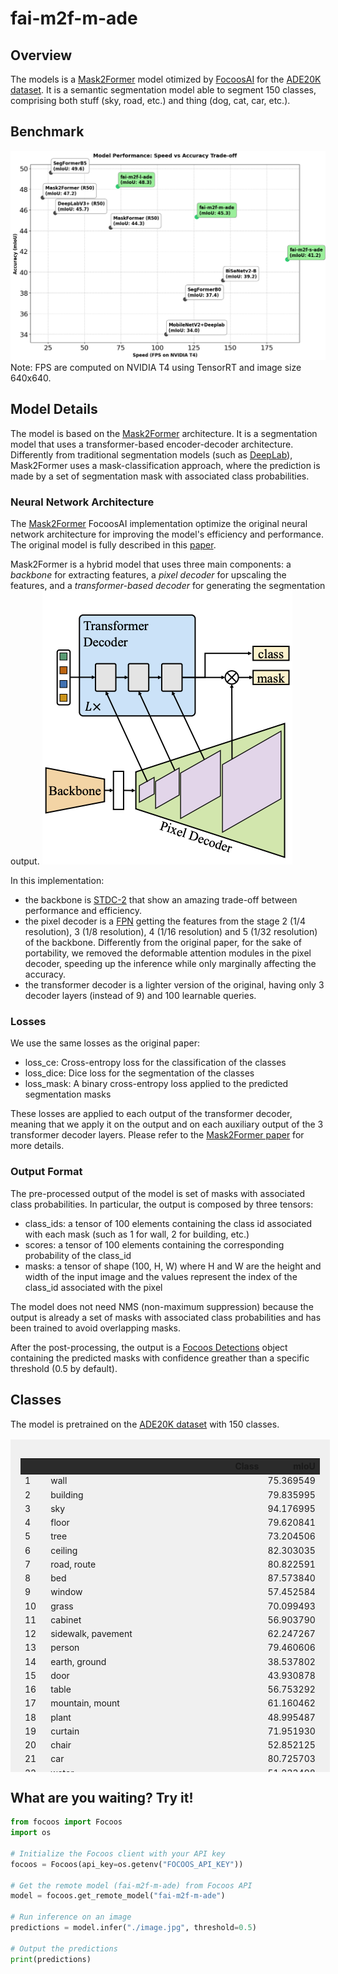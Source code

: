 # fai-m2f-m-ade

## Overview
The models is a [Mask2Former](https://github.com/facebookresearch/Mask2Former) model otimized by [FocoosAI](https://focoos.ai) for the [ADE20K dataset](https://groups.csail.mit.edu/vision/datasets/ADE20K/). It is a semantic segmentation model able to segment 150 classes, comprising both stuff (sky, road, etc.) and thing (dog, cat, car, etc.).


## Benchmark
![Benchmark Comparison](./fai-ade.png)
Note: FPS are computed on NVIDIA T4 using TensorRT and image size 640x640.

## Model Details
The model is based on the [Mask2Former](https://github.com/facebookresearch/Mask2Former) architecture. It is a segmentation model that uses a transformer-based encoder-decoder architecture.
Differently from traditional segmentation models (such as [DeepLab](https://arxiv.org/abs/1802.02611)), Mask2Former uses a mask-classification approach, where the prediction is made by a set of segmentation mask with associated class probabilities.

### Neural Network Architecture
The [Mask2Former](https://arxiv.org/abs/2112.01527) FocoosAI implementation optimize the original neural network architecture for improving the model's efficiency and performance. The original model is fully described in this [paper](https://arxiv.org/abs/2112.01527).

Mask2Former is a hybrid model that uses three main components: a *backbone* for extracting features, a *pixel decoder* for upscaling the features, and a *transformer-based decoder* for generating the segmentation output.
![alt text](./mask2former.png)

In this implementation:

- the backbone is [STDC-2](https://github.com/MichaelFan01/STDC-Seg) that show an amazing trade-off between performance and efficiency.
- the pixel decoder is a [FPN](https://arxiv.org/abs/1612.03144) getting the features from the stage 2 (1/4 resolution), 3 (1/8 resolution), 4 (1/16 resolution) and 5 (1/32 resolution) of the backbone. Differently from the original paper, for the sake of portability, we removed the deformable attention modules in the pixel decoder, speeding up the inference while only marginally affecting the accuracy.
- the transformer decoder is a lighter version of the original, having only 3 decoder layers (instead of 9) and 100 learnable queries.

### Losses
We use the same losses as the original paper:

- loss_ce: Cross-entropy loss for the classification of the classes
- loss_dice: Dice loss for the segmentation of the classes
- loss_mask: A binary cross-entropy loss applied to the predicted segmentation masks

These losses are applied to each output of the transformer decoder, meaning that we apply it on the output and on each auxiliary output of the 3 transformer decoder layers.
Please refer to the [Mask2Former paper](https://arxiv.org/abs/2112.01527) for more details.

### Output Format
The pre-processed output of the model is set of masks with associated class probabilities. In particular, the output is composed by three tensors:

- class_ids: a tensor of 100 elements containing the class id associated with each mask (such as 1 for wall, 2 for building, etc.)
- scores: a tensor of 100 elements containing the corresponding probability of the class_id
- masks: a tensor of shape (100, H, W) where H and W are the height and width of the input image and the values represent the index of the class_id associated with the pixel

The model does not need NMS (non-maximum suppression) because the output is already a set of masks with associated class probabilities and has been trained to avoid overlapping masks.

After the post-processing, the output is a [Focoos Detections](https://github.com/FocoosAI/focoos/blob/4a317a269cb7758ea71b255faeba654d21182083/focoos/ports.py#L179) object containing the predicted masks with confidence greather than a specific threshold (0.5 by default).


## Classes
The model is pretrained on the [ADE20K dataset](https://groups.csail.mit.edu/vision/datasets/ADE20K/) with 150 classes.

<div class="class-table" markdown>
  <style>
    .class-table {
      max-height: 500px;
      overflow-y: auto;
      /* border: 1px solid #ccc; */
      /* border-radius: 4px; */
      padding: 1rem;
      margin: 1rem 0;
      background: rgba(0,0,0,0.05);
      width: 95%;
      margin-left: auto;
      margin-right: auto;
    }
    .class-table table {
      width: 100%;
    }
    .class-table thead {
      position: sticky;
      top: 0;
      background: #2b2b2b;
      z-index: 1;
    }
  </style>
<table>
  <thead>
    <tr style="text-align: right;">
      <th></th>
      <th>Class</th>
      <th>mIoU</th>
    </tr>
  </thead>
  <tbody>
    <tr>
      <td>1</td>
      <td>wall</td>
      <td>75.369549</td>
    </tr>
    <tr>
      <td>2</td>
      <td>building</td>
      <td>79.835995</td>
    </tr>
    <tr>
      <td>3</td>
      <td>sky</td>
      <td>94.176995</td>
    </tr>
    <tr>
      <td>4</td>
      <td>floor</td>
      <td>79.620841</td>
    </tr>
    <tr>
      <td>5</td>
      <td>tree</td>
      <td>73.204506</td>
    </tr>
    <tr>
      <td>6</td>
      <td>ceiling</td>
      <td>82.303035</td>
    </tr>
    <tr>
      <td>7</td>
      <td>road, route</td>
      <td>80.822591</td>
    </tr>
    <tr>
      <td>8</td>
      <td>bed</td>
      <td>87.573840</td>
    </tr>
    <tr>
      <td>9</td>
      <td>window</td>
      <td>57.452584</td>
    </tr>
    <tr>
      <td>10</td>
      <td>grass</td>
      <td>70.099493</td>
    </tr>
    <tr>
      <td>11</td>
      <td>cabinet</td>
      <td>56.903790</td>
    </tr>
    <tr>
      <td>12</td>
      <td>sidewalk, pavement</td>
      <td>62.247267</td>
    </tr>
    <tr>
      <td>13</td>
      <td>person</td>
      <td>79.460606</td>
    </tr>
    <tr>
      <td>14</td>
      <td>earth, ground</td>
      <td>38.537802</td>
    </tr>
    <tr>
      <td>15</td>
      <td>door</td>
      <td>43.930878</td>
    </tr>
    <tr>
      <td>16</td>
      <td>table</td>
      <td>56.753292</td>
    </tr>
    <tr>
      <td>17</td>
      <td>mountain, mount</td>
      <td>61.160462</td>
    </tr>
    <tr>
      <td>18</td>
      <td>plant</td>
      <td>48.995487</td>
    </tr>
    <tr>
      <td>19</td>
      <td>curtain</td>
      <td>71.951930</td>
    </tr>
    <tr>
      <td>20</td>
      <td>chair</td>
      <td>52.852125</td>
    </tr>
    <tr>
      <td>21</td>
      <td>car</td>
      <td>80.725703</td>
    </tr>
    <tr>
      <td>22</td>
      <td>water</td>
      <td>51.233498</td>
    </tr>
    <tr>
      <td>23</td>
      <td>painting, picture</td>
      <td>66.989493</td>
    </tr>
    <tr>
      <td>24</td>
      <td>sofa</td>
      <td>58.103663</td>
    </tr>
    <tr>
      <td>25</td>
      <td>shelf</td>
      <td>34.979205</td>
    </tr>
    <tr>
      <td>26</td>
      <td>house</td>
      <td>36.828611</td>
    </tr>
    <tr>
      <td>27</td>
      <td>sea</td>
      <td>51.219096</td>
    </tr>
    <tr>
      <td>28</td>
      <td>mirror</td>
      <td>58.572852</td>
    </tr>
    <tr>
      <td>29</td>
      <td>rug</td>
      <td>54.897799</td>
    </tr>
    <tr>
      <td>30</td>
      <td>field</td>
      <td>29.053876</td>
    </tr>
    <tr>
      <td>31</td>
      <td>armchair</td>
      <td>39.565663</td>
    </tr>
    <tr>
      <td>32</td>
      <td>seat</td>
      <td>53.113668</td>
    </tr>
    <tr>
      <td>33</td>
      <td>fence</td>
      <td>41.113128</td>
    </tr>
    <tr>
      <td>34</td>
      <td>desk</td>
      <td>37.930189</td>
    </tr>
    <tr>
      <td>35</td>
      <td>rock, stone</td>
      <td>44.940982</td>
    </tr>
    <tr>
      <td>36</td>
      <td>wardrobe, closet, press</td>
      <td>39.897858</td>
    </tr>
    <tr>
      <td>37</td>
      <td>lamp</td>
      <td>60.921356</td>
    </tr>
    <tr>
      <td>38</td>
      <td>tub</td>
      <td>78.041637</td>
    </tr>
    <tr>
      <td>39</td>
      <td>rail</td>
      <td>31.893878</td>
    </tr>
    <tr>
      <td>40</td>
      <td>cushion</td>
      <td>53.029316</td>
    </tr>
    <tr>
      <td>41</td>
      <td>base, pedestal, stand</td>
      <td>20.233620</td>
    </tr>
    <tr>
      <td>42</td>
      <td>box</td>
      <td>18.276924</td>
    </tr>
    <tr>
      <td>43</td>
      <td>column, pillar</td>
      <td>42.655306</td>
    </tr>
    <tr>
      <td>44</td>
      <td>signboard, sign</td>
      <td>35.959448</td>
    </tr>
    <tr>
      <td>45</td>
      <td>chest of drawers, chest, bureau, dresser</td>
      <td>36.521600</td>
    </tr>
    <tr>
      <td>46</td>
      <td>counter</td>
      <td>29.353667</td>
    </tr>
    <tr>
      <td>47</td>
      <td>sand</td>
      <td>38.729599</td>
    </tr>
    <tr>
      <td>48</td>
      <td>sink</td>
      <td>72.303141</td>
    </tr>
    <tr>
      <td>49</td>
      <td>skyscraper</td>
      <td>44.122387</td>
    </tr>
    <tr>
      <td>50</td>
      <td>fireplace</td>
      <td>66.614683</td>
    </tr>
    <tr>
      <td>51</td>
      <td>refrigerator, icebox</td>
      <td>72.137179</td>
    </tr>
    <tr>
      <td>52</td>
      <td>grandstand, covered stand</td>
      <td>29.061628</td>
    </tr>
    <tr>
      <td>53</td>
      <td>path</td>
      <td>26.629478</td>
    </tr>
    <tr>
      <td>54</td>
      <td>stairs</td>
      <td>31.833328</td>
    </tr>
    <tr>
      <td>55</td>
      <td>runway</td>
      <td>76.017706</td>
    </tr>
    <tr>
      <td>56</td>
      <td>case, display case, showcase, vitrine</td>
      <td>37.452627</td>
    </tr>
    <tr>
      <td>57</td>
      <td>pool table, billiard table, snooker table</td>
      <td>93.246039</td>
    </tr>
    <tr>
      <td>58</td>
      <td>pillow</td>
      <td>54.689591</td>
    </tr>
    <tr>
      <td>59</td>
      <td>screen door, screen</td>
      <td>58.096890</td>
    </tr>
    <tr>
      <td>60</td>
      <td>stairway, staircase</td>
      <td>29.962829</td>
    </tr>
    <tr>
      <td>61</td>
      <td>river</td>
      <td>15.010211</td>
    </tr>
    <tr>
      <td>62</td>
      <td>bridge, span</td>
      <td>66.617580</td>
    </tr>
    <tr>
      <td>63</td>
      <td>bookcase</td>
      <td>31.383789</td>
    </tr>
    <tr>
      <td>64</td>
      <td>blind, screen</td>
      <td>39.221180</td>
    </tr>
    <tr>
      <td>65</td>
      <td>coffee table</td>
      <td>63.300795</td>
    </tr>
    <tr>
      <td>66</td>
      <td>toilet, can, commode, crapper, pot, potty, stool, throne</td>
      <td>84.038177</td>
    </tr>
    <tr>
      <td>67</td>
      <td>flower</td>
      <td>35.994798</td>
    </tr>
    <tr>
      <td>68</td>
      <td>book</td>
      <td>43.252042</td>
    </tr>
    <tr>
      <td>69</td>
      <td>hill</td>
      <td>6.240850</td>
    </tr>
    <tr>
      <td>70</td>
      <td>bench</td>
      <td>35.007473</td>
    </tr>
    <tr>
      <td>71</td>
      <td>countertop</td>
      <td>56.592858</td>
    </tr>
    <tr>
      <td>72</td>
      <td>stove</td>
      <td>74.866261</td>
    </tr>
    <tr>
      <td>73</td>
      <td>palm, palm tree</td>
      <td>49.092486</td>
    </tr>
    <tr>
      <td>74</td>
      <td>kitchen island</td>
      <td>32.353614</td>
    </tr>
    <tr>
      <td>75</td>
      <td>computer</td>
      <td>57.673329</td>
    </tr>
    <tr>
      <td>76</td>
      <td>swivel chair</td>
      <td>43.202283</td>
    </tr>
    <tr>
      <td>77</td>
      <td>boat</td>
      <td>48.170742</td>
    </tr>
    <tr>
      <td>78</td>
      <td>bar</td>
      <td>24.034261</td>
    </tr>
    <tr>
      <td>79</td>
      <td>arcade machine</td>
      <td>11.467819</td>
    </tr>
    <tr>
      <td>80</td>
      <td>hovel, hut, hutch, shack, shanty</td>
      <td>10.258017</td>
    </tr>
    <tr>
      <td>81</td>
      <td>bus</td>
      <td>81.375072</td>
    </tr>
    <tr>
      <td>82</td>
      <td>towel</td>
      <td>54.954106</td>
    </tr>
    <tr>
      <td>83</td>
      <td>light</td>
      <td>53.256340</td>
    </tr>
    <tr>
      <td>84</td>
      <td>truck</td>
      <td>29.656645</td>
    </tr>
    <tr>
      <td>85</td>
      <td>tower</td>
      <td>36.864496</td>
    </tr>
    <tr>
      <td>86</td>
      <td>chandelier</td>
      <td>63.787459</td>
    </tr>
    <tr>
      <td>87</td>
      <td>awning, sunshade, sunblind</td>
      <td>23.610311</td>
    </tr>
    <tr>
      <td>88</td>
      <td>street lamp</td>
      <td>29.944617</td>
    </tr>
    <tr>
      <td>89</td>
      <td>booth</td>
      <td>29.360433</td>
    </tr>
    <tr>
      <td>90</td>
      <td>tv</td>
      <td>61.512572</td>
    </tr>
    <tr>
      <td>91</td>
      <td>plane</td>
      <td>53.270513</td>
    </tr>
    <tr>
      <td>92</td>
      <td>dirt track</td>
      <td>4.206758</td>
    </tr>
    <tr>
      <td>93</td>
      <td>clothes</td>
      <td>35.342074</td>
    </tr>
    <tr>
      <td>94</td>
      <td>pole</td>
      <td>20.678348</td>
    </tr>
    <tr>
      <td>95</td>
      <td>land, ground, soil</td>
      <td>3.195710</td>
    </tr>
    <tr>
      <td>96</td>
      <td>bannister, banister, balustrade, balusters, handrail</td>
      <td>17.522631</td>
    </tr>
    <tr>
      <td>97</td>
      <td>escalator, moving staircase, moving stairway</td>
      <td>20.889345</td>
    </tr>
    <tr>
      <td>98</td>
      <td>ottoman, pouf, pouffe, puff, hassock</td>
      <td>47.003450</td>
    </tr>
    <tr>
      <td>99</td>
      <td>bottle</td>
      <td>15.504667</td>
    </tr>
    <tr>
      <td>100</td>
      <td>buffet, counter, sideboard</td>
      <td>26.077572</td>
    </tr>
    <tr>
      <td>101</td>
      <td>poster, posting, placard, notice, bill, card</td>
      <td>30.691103</td>
    </tr>
    <tr>
      <td>102</td>
      <td>stage</td>
      <td>11.744151</td>
    </tr>
    <tr>
      <td>103</td>
      <td>van</td>
      <td>40.161822</td>
    </tr>
    <tr>
      <td>104</td>
      <td>ship</td>
      <td>79.300311</td>
    </tr>
    <tr>
      <td>105</td>
      <td>fountain</td>
      <td>0.112958</td>
    </tr>
    <tr>
      <td>106</td>
      <td>conveyer belt, conveyor belt, conveyer, conveyor, transporter</td>
      <td>60.552373</td>
    </tr>
    <tr>
      <td>107</td>
      <td>canopy</td>
      <td>25.086350</td>
    </tr>
    <tr>
      <td>108</td>
      <td>washer, automatic washer, washing machine</td>
      <td>63.550537</td>
    </tr>
    <tr>
      <td>109</td>
      <td>plaything, toy</td>
      <td>18.290597</td>
    </tr>
    <tr>
      <td>110</td>
      <td>pool</td>
      <td>32.873865</td>
    </tr>
    <tr>
      <td>111</td>
      <td>stool</td>
      <td>39.256308</td>
    </tr>
    <tr>
      <td>112</td>
      <td>barrel, cask</td>
      <td>6.358771</td>
    </tr>
    <tr>
      <td>113</td>
      <td>basket, handbasket</td>
      <td>29.850719</td>
    </tr>
    <tr>
      <td>114</td>
      <td>falls</td>
      <td>57.657161</td>
    </tr>
    <tr>
      <td>115</td>
      <td>tent</td>
      <td>93.717152</td>
    </tr>
    <tr>
      <td>116</td>
      <td>bag</td>
      <td>10.629695</td>
    </tr>
    <tr>
      <td>117</td>
      <td>minibike, motorbike</td>
      <td>56.217901</td>
    </tr>
    <tr>
      <td>118</td>
      <td>cradle</td>
      <td>69.441302</td>
    </tr>
    <tr>
      <td>119</td>
      <td>oven</td>
      <td>38.940583</td>
    </tr>
    <tr>
      <td>120</td>
      <td>ball</td>
      <td>45.543376</td>
    </tr>
    <tr>
      <td>121</td>
      <td>food, solid food</td>
      <td>52.779065</td>
    </tr>
    <tr>
      <td>122</td>
      <td>step, stair</td>
      <td>10.843115</td>
    </tr>
    <tr>
      <td>123</td>
      <td>tank, storage tank</td>
      <td>30.871163</td>
    </tr>
    <tr>
      <td>124</td>
      <td>trade name</td>
      <td>27.908376</td>
    </tr>
    <tr>
      <td>125</td>
      <td>microwave</td>
      <td>32.381977</td>
    </tr>
    <tr>
      <td>126</td>
      <td>pot</td>
      <td>41.040635</td>
    </tr>
    <tr>
      <td>127</td>
      <td>animal</td>
      <td>55.882266</td>
    </tr>
    <tr>
      <td>128</td>
      <td>bicycle</td>
      <td>50.185374</td>
    </tr>
    <tr>
      <td>129</td>
      <td>lake</td>
      <td>0.007605</td>
    </tr>
    <tr>
      <td>130</td>
      <td>dishwasher</td>
      <td>58.970317</td>
    </tr>
    <tr>
      <td>131</td>
      <td>screen</td>
      <td>60.016197</td>
    </tr>
    <tr>
      <td>132</td>
      <td>blanket, cover</td>
      <td>26.963189</td>
    </tr>
    <tr>
      <td>133</td>
      <td>sculpture</td>
      <td>27.667732</td>
    </tr>
    <tr>
      <td>134</td>
      <td>hood, exhaust hood</td>
      <td>58.025458</td>
    </tr>
    <tr>
      <td>135</td>
      <td>sconce</td>
      <td>39.341998</td>
    </tr>
    <tr>
      <td>136</td>
      <td>vase</td>
      <td>31.185747</td>
    </tr>
    <tr>
      <td>137</td>
      <td>traffic light</td>
      <td>23.810429</td>
    </tr>
    <tr>
      <td>138</td>
      <td>tray</td>
      <td>7.244281</td>
    </tr>
    <tr>
      <td>139</td>
      <td>trash can</td>
      <td>30.072544</td>
    </tr>
    <tr>
      <td>140</td>
      <td>fan</td>
      <td>52.113861</td>
    </tr>
    <tr>
      <td>141</td>
      <td>pier</td>
      <td>56.678802</td>
    </tr>
    <tr>
      <td>142</td>
      <td>crt screen</td>
      <td>9.133357</td>
    </tr>
    <tr>
      <td>143</td>
      <td>plate</td>
      <td>38.900407</td>
    </tr>
    <tr>
      <td>144</td>
      <td>monitor</td>
      <td>3.323130</td>
    </tr>
    <tr>
      <td>145</td>
      <td>bulletin board</td>
      <td>52.337659</td>
    </tr>
    <tr>
      <td>146</td>
      <td>shower</td>
      <td>4.692180</td>
    </tr>
    <tr>
      <td>147</td>
      <td>radiator</td>
      <td>43.811464</td>
    </tr>
    <tr>
      <td>148</td>
      <td>glass, drinking glass</td>
      <td>14.036491</td>
    </tr>
    <tr>
      <td>149</td>
      <td>clock</td>
      <td>25.044316</td>
    </tr>
    <tr>
      <td>150</td>
      <td>flag</td>
      <td>40.007933</td>
    </tr>
  </tbody>
</table>

</div>


## What are you waiting? Try it!
```python
from focoos import Focoos
import os

# Initialize the Focoos client with your API key
focoos = Focoos(api_key=os.getenv("FOCOOS_API_KEY"))

# Get the remote model (fai-m2f-m-ade) from Focoos API
model = focoos.get_remote_model("fai-m2f-m-ade")

# Run inference on an image
predictions = model.infer("./image.jpg", threshold=0.5)

# Output the predictions
print(predictions)
```
